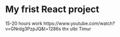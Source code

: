 <h1>My frist React project</h1>
<a> 15-20 hours work </a>
<a> https://www.youtube.com/watch?v=GNrdg3PzpJQ&t=1286s </a>
<a> thx ulbi Timur  </a>
